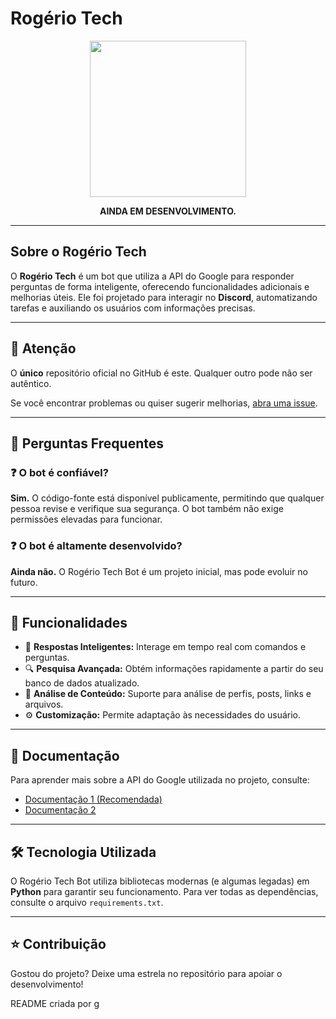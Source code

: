# Rogério Tech

<p align="center">
    <img src="https://i.imgur.com/TKphVxW.png" width="250" height="250">
</p>

<div align="center">
    <strong>AINDA EM DESENVOLVIMENTO.</strong>
</div>

---

## Sobre o Rogério Tech

O **Rogério Tech** é um bot que utiliza a API do Google para responder perguntas de forma inteligente, oferecendo funcionalidades adicionais e melhorias úteis. Ele foi projetado para interagir no **Discord**, automatizando tarefas e auxiliando os usuários com informações precisas.

---

## 🚨 Atenção

O **único** repositório oficial no GitHub é este. Qualquer outro pode não ser autêntico.

Se você encontrar problemas ou quiser sugerir melhorias, [abra uma issue](https://github.com/Kameil/Rogerio-Tech-Bot/issues).

---

## 📌 Perguntas Frequentes

### ❓ O bot é confiável?
**Sim.** O código-fonte está disponível publicamente, permitindo que qualquer pessoa revise e verifique sua segurança. O bot também não exige permissões elevadas para funcionar.

### ❓ O bot é altamente desenvolvido?
**Ainda não.** O Rogério Tech Bot é um projeto inicial, mas pode evoluir no futuro.

---

## 🚀 Funcionalidades

- 🤖 **Respostas Inteligentes:** Interage em tempo real com comandos e perguntas.
- 🔍 **Pesquisa Avançada:** Obtém informações rapidamente a partir do seu banco de dados atualizado.
- 📄 **Análise de Conteúdo:** Suporte para análise de perfis, posts, links e arquivos.
- ⚙️ **Customização:** Permite adaptação às necessidades do usuário.

---

## 📖 Documentação

Para aprender mais sobre a API do Google utilizada no projeto, consulte:

- [Documentação 1 (Recomendada)](https://googleapis.github.io/python-genai/)
- [Documentação 2](https://ai.google.dev/gemini-api/docs/quickstart?hl=pt-br&lang=python)

---

## 🛠️ Tecnologia Utilizada

O Rogério Tech Bot utiliza bibliotecas modernas (e algumas legadas) em **Python** para garantir seu funcionamento. Para ver todas as dependências, consulte o arquivo `requirements.txt`.

---

## ⭐ Contribuição

Gostou do projeto? Deixe uma estrela no repositório para apoiar o desenvolvimento!

README criada por [g](https://github.com/repudiar)
